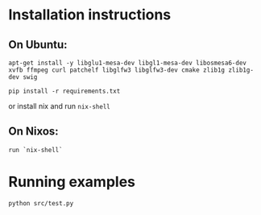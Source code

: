# Installation instructions

## On Ubuntu:

`apt-get install -y libglu1-mesa-dev libgl1-mesa-dev libosmesa6-dev xvfb ffmpeg curl patchelf libglfw3 libglfw3-dev cmake zlib1g zlib1g-dev swig`

`pip install -r requirements.txt`

or install nix and run `nix-shell`

## On Nixos:
	run `nix-shell`


# Running examples
	python src/test.py